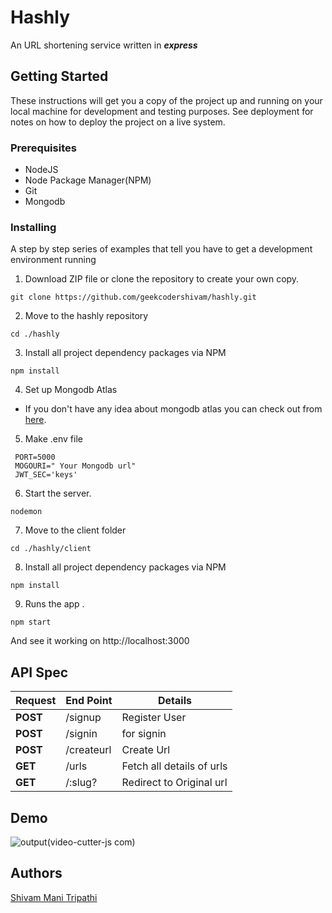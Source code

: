 # Hashly

An URL shortening service written in **_express_**

## Getting Started

These instructions will get you a copy of the project up and running on your local machine for development and testing purposes. See deployment for notes on how to deploy the project on a live system.

### Prerequisites

- NodeJS
- Node Package Manager(NPM)
- Git
- Mongodb

### Installing

A step by step series of examples that tell you have to get a development environment running

1. Download ZIP file or clone the repository to create your own copy.

```
git clone https://github.com/geekcodershivam/hashly.git
```

2. Move to the hashly repository

```
cd ./hashly
```

3. Install all project dependency packages via NPM

```
npm install
```

4. Set up Mongodb Atlas

- If you don't have any idea about mongodb atlas you can check out from [here](https://docs.atlas.mongodb.com/getting-started/).

5. Make .env file

```
 PORT=5000
 MOGOURI=" Your Mongodb url"
 JWT_SEC='keys'
```

6. Start the server.

```
nodemon
```

7. Move to the client folder

```
cd ./hashly/client
```

8. Install all project dependency packages via NPM

```
npm install
```

9. Runs the app .

```
npm start
```

And see it working on http://localhost:3000

## API Spec

| Request  | End Point  | Details                   |
| -------- | ---------- | ------------------------- |
| **POST** | /signup    | Register User             |
| **POST** | /signin    | for signin                |
| **POST** | /createurl | Create Url                |
| **GET**  | /urls      | Fetch all details of urls |
| **GET**  | /:slug?    | Redirect to Original url  |

## Demo

![output(video-cutter-js com)](https://user-images.githubusercontent.com/31733809/123317184-59282a00-d54b-11eb-8632-596d401dc3a9.gif)

## Authors

[Shivam Mani Tripathi](https://github.com/geekcodershivam)
